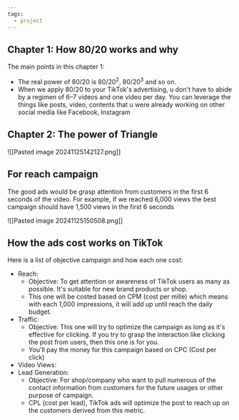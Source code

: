 ```yaml
---
tags:
  - project
---
```

## Chapter 1: How 80/20 works and why

The main points in this chapter 1:
- The real power of 80/20 is 80/20<sup>2</sup>, 80/20<sup>3</sup> and so on.
- When we apply 80/20 to your TikTok's advertising, u don't have to abide by a regimen of 6–7 videos and one video per day. You can leverage the things like posts, video, contents that u were already working on other social media like Facebook, Instagram

## Chapter 2: The power of Triangle



![[Pasted image 20241125142127.png]]

## For reach campaign

The good ads would be grasp attention from customers in the first 6 seconds of the video. For example, if we reached 6,000 views the best campaign should have 1,500 views in the first 6 seconds

![[Pasted image 20241125150508.png]]

## How the ads cost works on TikTok

Here is a list of objective campaign and how each one cost:
- Reach: 
	- Objective: To get attention or awareness of TikTok users as many as possible. It's suitable for new brand products or shop.
	- This one will be costed based on CPM (cost per mille) which means with each 1,000 impressions, it will add up until reach the daily budget.
- Traffic: 
	- Objective: This one will try to optimize the campaign as long as it's effective for clicking. If you try to grasp the interaction like clicking the post from users, then this one is for you.
	- You'll pay the money for this campaign based on CPC (Cost per click)
- Video Views:
- Lead Generation:
	- Objective: For shop/company who want to pull numerous of the contact information from customers for the future usages or other purpose of campaign.
	- CPL (cost per lead), TikTok ads will optimize the post to reach up on the customers derived from this metric.
